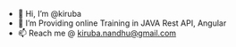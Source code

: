 - 👋 Hi, I’m @kiruba
- 👀 I’m Providing online Training in JAVA Rest API, Angular
- 📫 Reach me @ kiruba.nandhu@gmail.com

<!---
kirubu/kirubu is a ✨ special ✨ repository because its `README.md` (this file) appears on your GitHub profile.
You can click the Preview link to take a look at your changes.
--->

